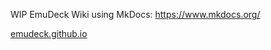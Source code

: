 WIP EmuDeck Wiki using MkDocs: https://www.mkdocs.org/

[emudeck.github.io](https://emudeck.github.io/)
